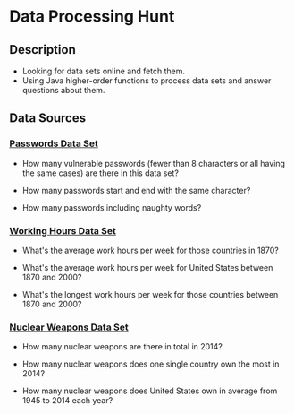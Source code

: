 # Data Processing Hunt

## Description

- Looking for data sets online and fetch them.
- Using Java higher-order functions to process data sets and answer questions about them. 

## Data Sources

### [Passwords Data Set](http://datashaping.com/passwords.txt)

- How many vulnerable passwords (fewer than 8 characters or all having the same cases) are there in this data set?

- How many passwords start and end with the same character?

- How many passwords including naughty words?

### [Working Hours Data Set](https://ourworldindata.org/working-hours/)

- What's the average work hours per week for those countries in 1870?

- What's the average work hours per week for United States between 1870 and 2000?

- What's the longest work hours per week for those countries between 1870 and 2000?

### [Nuclear Weapons Data Set](https://ourworldindata.org/nuclear-weapons/)

- How many nuclear weapons are there in total in 2014?

- How many nuclear weapons does one single country own the most in 2014?

- How many nuclear weapons does United States own in average from 1945 to 2014 each year?

